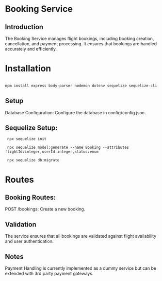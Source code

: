 
# Booking Service
## Introduction
The Booking Service manages flight bookings, including booking creation, cancellation, and payment processing. It ensures that bookings are handled accurately and efficiently.

# Installation
```bash

npm install express body-parser nodemon dotenv sequelize sequelize-cli mysql2
```
## Setup
Database Configuration: Configure the database in config/config.json.
## Sequelize Setup:
```Initialize Sequelize:
 npx sequelize init
```
```Create Models:
 npx sequelize model:generate --name Booking --attributes flightId:integer,userId:integer,status:enum
```
```Run Migrations:
 npx sequelize db:migrate
```
# Routes
## Booking Routes:
POST /bookings: Create a new booking.
## Validation
The service ensures that all bookings are validated against flight availability and user authentication.
## Notes
Payment Handling is currently implemented as a dummy service but can be extended with 3rd party payment gateways.

